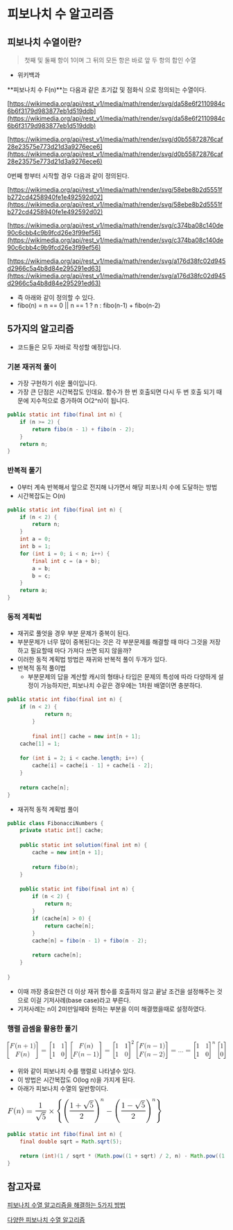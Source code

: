 # 피보나치 수 알고리즘

## 피보나치 수열이란?

> 첫째 및 둘째 항이 1이며 그 뒤의 모든 항은 바로 앞 두 항의 합인 수열

- 위키백과

**피보나치 수 F(n)**는 다음과 같은 초기값 및 점화식 으로 정의되는 수열이다.

[https://wikimedia.org/api/rest_v1/media/math/render/svg/da58e6f2110984c6b6f3179d983877eb1d519ddb](https://wikimedia.org/api/rest_v1/media/math/render/svg/da58e6f2110984c6b6f3179d983877eb1d519ddb)

[https://wikimedia.org/api/rest_v1/media/math/render/svg/d0b55872876caf28e23575e773d21d3a9276ece6](https://wikimedia.org/api/rest_v1/media/math/render/svg/d0b55872876caf28e23575e773d21d3a9276ece6)

0번째 항부터 시작할 경우 다음과 같이 정의된다.

[https://wikimedia.org/api/rest_v1/media/math/render/svg/58ebe8b2d5551fb272cd4258940fe1e492592d02](https://wikimedia.org/api/rest_v1/media/math/render/svg/58ebe8b2d5551fb272cd4258940fe1e492592d02)

[https://wikimedia.org/api/rest_v1/media/math/render/svg/c374ba08c140de90c6cbb4c9b9fcd26e3f99ef56](https://wikimedia.org/api/rest_v1/media/math/render/svg/c374ba08c140de90c6cbb4c9b9fcd26e3f99ef56)

[https://wikimedia.org/api/rest_v1/media/math/render/svg/a176d38fc02d945d2966c5a4b8d84e295291ed63](https://wikimedia.org/api/rest_v1/media/math/render/svg/a176d38fc02d945d2966c5a4b8d84e295291ed63)

- 즉 아래와 같이 정의할 수 있다.
- fibo(n) = n == 0 || n == 1 ? n : fibo(n-1) + fibo(n-2)

## 5가지의 알고리즘

- 코드들은 모두 자바로 작성할 예정입니다.

### 기본 재귀적 풀이

- 가장 구현하기 쉬운 풀이입니다.
- 가장 큰 단점은 시간복잡도 인데요. 함수가 한 번 호출되면 다시 두 번 호출 되기 때문에 지수적으로 증가하여 O(2^n)이 됩니다.

```java
public static int fibo(final int n) {
    if (n >= 2) {
        return fibo(n - 1) + fibo(n - 2);
    }
    return n;
}
```

### 반복적 풀기

- 0부터 계속 반복해서 앞으로 전지해 나가면서 해당 피포나치 수에 도달하는 방법
- 시간복잡도는 O(n)

```java
public static int fibo(final int n) {
    if (n < 2) {
        return n;
    }
    int a = 0;
    int b = 1;
    for (int i = 0; i < n; i++) {
        final int c = (a + b);
        a = b;
        b = c;
    }
    return a;
}
```

### 동적 계획법

- 재귀로 풀엇을 경우 부분 문제가 중복이 된다.
- 부분문제가 너무 많이 중복된다는 것은 각 부분문제를 해결할 때 마다 그것을 저장하고 필요할때 마다 가져다 쓰면 되지 않을까?
- 이러한 동적 계획법 방법은 재귀와 반복적 풀이 두개가 있다.
- 반복적 동적 풀이법
    - 부분문제의 답을 계산할 캐시의 형태나 타입은 문제의 특성에 따라 다양하게 설정이 가능하지만, 피보나치 수같은 경우에는 1차원 배열이면 충분하다.

```java
public static int fibo(final int n) {
    if (n < 2) {
			return n;
		}

		final int[] cache = new int[n + 1];
    cache[1] = 1;

    for (int i = 2; i < cache.length; i++) {
        cache[i] = cache[i - 1] + cache[i - 2];
    }

    return cache[n];
}
```

- 재귀적 동적 계획법 풀이

```java
public class FibonacciNumbers {
    private static int[] cache;

    public static int solution(final int n) {
        cache = new int[n + 1];

        return fibo(n);
    }

    public static int fibo(final int n) {
        if (n < 2) {
            return n;
        }
        if (cache[n] > 0) {
            return cache[n];
        }
        cache[n] = fibo(n - 1) + fibo(n - 2);

        return cache[n];
    }

}
```

- 이때 까장 중요한건 더 이상 재귀 함수를 호출하지 않고 끝날 조건을 설정해주는 것으로 이걸 기저사례(base case)라고 부른다.
- 기저사례는 n이 2미만일때와 원하는 부분을 이미 해결했을때로 설정하였다.

### 행렬 곱셈을 활용한 풀기

![fibonacci-number-algorithm-1.png](https://github.com/ksy90101/TIL/blob/master/computerScience/image/fibonacci-number-algorithm-1.png?raw=true)

- 위와 같이 피보나치 수를 행렬로 나타낼수 있다.
- 이 방법은 시간복잡도 O(log n)을 가지게 된다.
- 아래가 피보나치 수열의 일반항이다.

![fibonacci-number-algorithm-2.png](https://github.com/ksy90101/TIL/blob/master/computerScience/image/fibonacci-number-algorithm-2.png?raw=true)

```java
public static int fibo(final int n) {
    final double sqrt = Math.sqrt(5);

    return (int)(1 / sqrt * (Math.pow((1 + sqrt) / 2, n) - Math.pow((1 - sqrt) / 2, n)));
}
```

## 참고자료

[피보나치 수열 알고리즘을 해결하는 5가지 방법](https://shoark7.github.io/programming/algorithm/%ED%94%BC%EB%B3%B4%EB%82%98%EC%B9%98-%EC%95%8C%EA%B3%A0%EB%A6%AC%EC%A6%98%EC%9D%84-%ED%95%B4%EA%B2%B0%ED%95%98%EB%8A%94-5%EA%B0%80%EC%A7%80-%EB%B0%A9%EB%B2%95)

[다양한 피보나치 수열 알고리즘](https://joyfui.wo.tc/1148)
